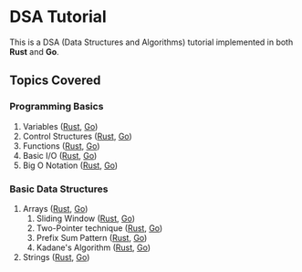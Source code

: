 # DSA Tutorial

This is a DSA (Data Structures and Algorithms) tutorial implemented in both **Rust** and **Go**.

## Topics Covered

### Programming Basics

1. Variables ([Rust](./rust/src/_01_programming_basics/_01_variables.rs), [Go](./go/1_programingBasics/1_variables.go))
2. Control Structures ([Rust](./rust/src/_01_programming_basics/_02_control_structures.rs), [Go](./go/1_programingBasics/2_controlStructures.go))
3. Functions ([Rust](./rust/src/_01_programming_basics/_03_functions.rs), [Go](./go/1_programingBasics/3_functions.go))
4. Basic I/O ([Rust](./rust/src/_01_programming_basics/_04_basic_io.rs), [Go](./go/1_programingBasics/4_basicIO.go))
5. Big O Notation ([Rust](./rust/src/_01_programming_basics/_05_big_o_notation), [Go](./go/1_programingBasics/5_bigONotation))

### Basic Data Structures

1. Arrays ([Rust](./rust/src/_02_basic_data_structures/_01_arrays/_01_arrays.rs), [Go](./go/2_basicDataStructures/1_arrays/1_arrays.go))
    1. Sliding Window ([Rust](./rust/src/_02_basic_data_structures/_01_arrays/_02_advanced_patterns/_01_sliding_window.rs), [Go](./go/2_basicDataStructures/1_arrays/2_advancedPatterns/1_slidingWindow.go))
    2. Two-Pointer technique ([Rust](./rust/src/_02_basic_data_structures/_01_arrays/_02_advanced_patterns/_02_two_pointers.rs), [Go](./go/2_basicDataStructures/1_arrays/2_advancedPatterns/2_twoPointers.go))
    3. Prefix Sum Pattern ([Rust](./rust/src/_02_basic_data_structures/_01_arrays/_02_advanced_patterns/_03_prefix_sum.rs), [Go](./go/2_basicDataStructures/1_arrays/2_advancedPatterns/3_prefixSum.go))
    4. Kadane's Algorithm ([Rust](./rust/src/_02_basic_data_structures/_01_arrays/_02_advanced_patterns/_04_kadane_algorithm.rs), [Go](./go/2_basicDataStructures/1_arrays/2_advancedPatterns/4_kadaneAlgorithm.go))
2. Strings ([Rust](./rust/src/_02_basic_data_structures/_02_strings/_01_strings.rs), [Go](./go/2_basicDataStructures/2_strings/1_strings.go))

